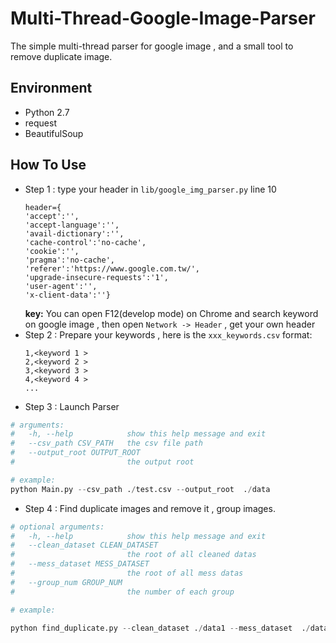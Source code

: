 # Multi-Thread-Google-Image-Parser
The simple multi-thread parser for google image , and a small tool to remove duplicate image.

## Environment
* Python 2.7
* request
* BeautifulSoup


## How To Use
* Step 1 :
    type your header in `lib/google_img_parser.py` line 10 
    ```
    header={
    'accept':'',
    'accept-language':'',
    'avail-dictionary':'',
    'cache-control':'no-cache',
    'cookie':'',
    'pragma':'no-cache',
    'referer':'https://www.google.com.tw/',
    'upgrade-insecure-requests':'1',
    'user-agent':'',
    'x-client-data':''}
    ```
    **key:** You can open F12(develop mode) on Chrome and search keyword on google image , then open `Network -> Header` , get your own header
* Step 2 :
    Prepare your keywords , here is the `xxx_keywords.csv` format:
    ```
    1,<keyword 1 >
    2,<keyword 2 >
    3,<keyword 3 >
    4,<keyword 4 >
    ...
    ```
* Step 3 :
    Launch Parser
```python
# arguments:
#   -h, --help            show this help message and exit
#   --csv_path CSV_PATH   the csv file path
#   --output_root OUTPUT_ROOT
#                         the output root

# example:
python Main.py --csv_path ./test.csv --output_root  ./data
```
* Step 4 :
    Find duplicate images and remove it , group images.
```python
# optional arguments:
#   -h, --help            show this help message and exit
#   --clean_dataset CLEAN_DATASET
#                         the root of all cleaned datas
#   --mess_dataset MESS_DATASET
#                         the root of all mess datas
#   --group_num GROUP_NUM
#                         the number of each group

# example:

python find_duplicate.py --clean_dataset ./data1 --mess_dataset  ./data --group_num 2000
```
